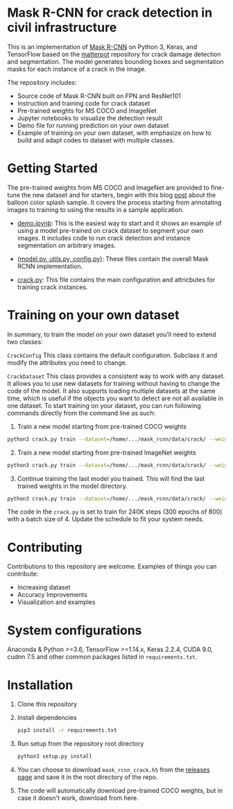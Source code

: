 # Mask R-CNN for crack detection in civil infrastructure
This is an implementation of [Mask R-CNN](https://arxiv.org/abs/1703.06870) on Python 3, Keras, and TensorFlow based on the [matterpot](https://github.com/matterport/Mask_RCNN) repository for crack damage detection and segmentation. The model generates bounding boxes and segmentation masks for each instance of a crack in the image.

The repository includes:
* Source code of Mask R-CNN built on FPN and ResNet101
* Instruction and training code for crack dataset
* Pre-trained weights for MS COCO and ImageNet
* Jupyter notebooks to visualize the detection result
* Demo file for running prediction on your own dataset
* Example of training on your own dataset, with emphasize on how to build and adapt codes to dataset with multiple classes.

# Getting Started
The pre-trained weights from MS COCO and ImageNet are provided to fine-tune the new dataset and for starters, begin with this blog [post](https://engineering.matterport.com/splash-of-color-instance-segmentation-with-mask-r-cnn-and-tensorflow-7c761e238b46) about the balloon color splash sample. It covers the process starting from annotating images to training to using the results in a sample application.

* [demo.ipynb](https://github.com/rakehsaleem/Custom_Mask_RCNN/blob/master/crack/demo.ipynb): This is the easiest way to start and it shows an example of using a model pre-trained on crack dataset to segment your own images. It includes code to run crack detection and instance segmentation on arbitrary images.
* [(model.py, utils.py, config.py)](https://github.com/rakehsaleem/Custom_Mask_RCNN/tree/master/mrcnn): These files contain the overall Mask RCNN implementation.

* [crack.py](): This file contains the main configuration and attricbutes for training crack instances.

# Training on your own dataset
In summary, to train the model on your own dataset you'll need to extend two classes:

```CrackConfig``` This class contains the default configuration. Subclass it and modify the attributes you need to change.

```CrackDataset``` This class provides a consistent way to work with any dataset. It allows you to use new datasets for training without having to change the code of the model. It also supports loading multiple datasets at the same time, which is useful if the objects you want to detect are not all available in one dataset.
To start training on your dataset, you can run following commands directly from the command line as such:

1. Train a new model starting from pre-trained COCO weights
```bash
python3 crack.py train --dataset=/home/.../mask_rcnn/data/crack/ --weights=coco  
```
2. Train a new model starting from pre-trained ImageNet weights
```bash
python3 crack.py train --dataset=/home/.../mask_rcnn/data/crack/ --weights=imagenet
```
3. Continue training the last model you trained. This will find the last trained weights in the model directory.
```bash
python3 crack.py train --dataset=/home/.../mask_rcnn/data/crack/ --weights=last
```
The code in the ```crack.py``` is set to train for 240K steps (300 epochs of 800) with a batch size of 4. Update the schedule to fit your system needs. 

# Contributing
Contributions to this repository are welcome. Examples of things you can contribute:

* Increasing dataset
* Accuracy Improvements
* Visualization and examples

# System configurations
Anaconda & Python >=3.6, TensorFlow >=1.14.x, Keras 2.2.4, CUDA 9.0, cudnn 7.5 and other common packages listed in ```requirements.txt```.

# Installation
1. Clone this repository
2. Install dependencies

   ```bash
   pip3 install -r requirements.txt
   ```

3. Run setup from the repository root directory

   ```bash
   python3 setup.py install
   ```
4. You can choose to download ```mask_rcnn_crack.h5``` from the [releases page]() and save it in the root directory of the repo.
5. The code will automatically download pre-trained COCO weights, but in case it doesn't work, download from here.
